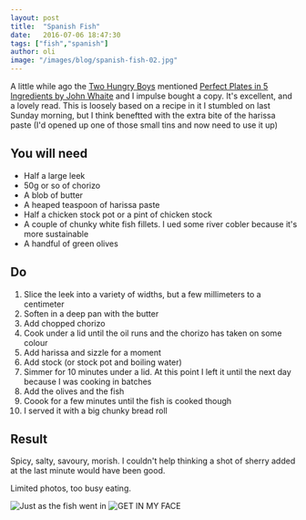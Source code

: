 ```yaml
---
layout: post
title:  "Spanish Fish"
date:   2016-07-06 18:47:30
tags: ["fish","spanish"]
author: oli
image: "/images/blog/spanish-fish-02.jpg"
---
```


A little while ago the [Two Hungry Boys](http://twohungryboys.uk/) mentioned [Perfect Plates in 5 Ingredients by John Whaite](http://amzn.to/29jujvw) and I impulse bought a copy.  It's excellent, and a lovely read.  This is loosely based on a recipe in it I stumbled on last Sunday morning, but I think beneftted with the extra bite of the harissa paste (I'd opened up one of those small tins and now need to use it up)

## You will need

* Half a large leek
* 50g or so of chorizo
* A blob of butter
* A heaped teaspoon of harissa paste
* Half a chicken stock pot or a pint of chicken stock
* A couple of chunky white fish fillets. I ued some river cobler because it's more sustainable
* A handful of green olives



## Do

1. Slice the leek into a variety of widths, but a few millimeters to a centimeter
2. Soften in a deep pan with the butter
3. Add chopped chorizo
4. Cook under a lid until the oil runs and the chorizo has taken on some colour
5. Add harissa and sizzle for a moment
6. Add stock (or stock pot and boiling water)
7. Simmer for 10 minutes under a lid.  At this point I left it until the next day because I was cooking in batches
8. Add the olives and the fish 
9. Coook for a few minutes until the fish is cooked though
10. I served it with a big chunky bread roll


## Result

Spicy, salty, savoury, morish.  I couldn't help thinking a shot of sherry added at the last minute would have been good.

Limited photos, too busy eating.

![Just as the fish went in](/images/blog/spanish-fish-01.jpg)
![GET IN MY FACE](/images/blog/spanish-fish-02.jpg)
